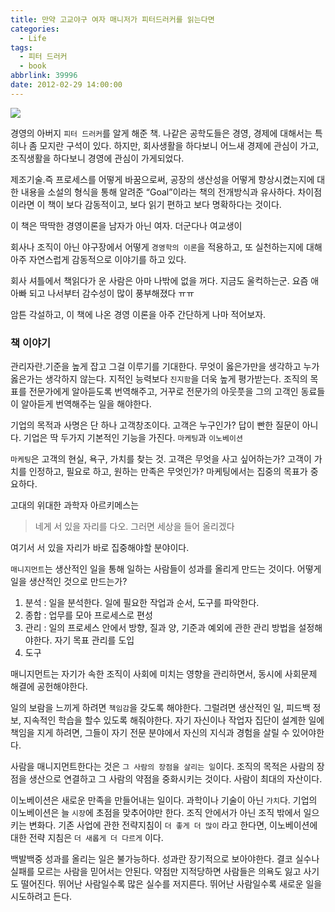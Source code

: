 ```yaml
---
title: 만약 고교야구 여자 매니저가 피터드러커를 읽는다면
categories:
  - Life
tags:
  - 피터 드러커
  - book  
abbrlink: 39996
date: 2012-02-29 14:00:00
---
```

![](book.jpg)

경영의 아버지 `피터 드러커`를 알게 해준 책.
나같은 공학도들은 경영, 경제에 대해서는 특히나 좀 모지란 구석이 있다.
하지만, 회사생활을 하다보니 어느새 경제에 관심이 가고,
조직생활을 하다보니 경영에 관심이 가게되었다.

제조기술.즉 프로세스를 어떻게 바꿈으로써, 공장의 생산성을 어떻게 향상시켰는지에 대한 내용을 소설의 형식을 통해 알려준 “Goal”이라는 책의 전개방식과 유사하다. 차이점이라면 이 책이 보다 감동적이고, 보다 읽기 편하고 보다 명확하다는 것이다.

이 책은 딱딱한 경영이론을
남자가 아닌 여자. 더군다나 여교생이

회사나 조직이 아닌 야구장에서 어떻게 `경영학의 이론`을 적용하고, 또 실천하는지에 대해
아주 자연스럽게 감동적으로 이야기를 하고 있다.

회사 셔틀에서 책읽다가 운 사람은 아마 나밖에 없을 꺼다. 지금도 울컥하는군.
요즘 애아빠 되고 나서부터 감수성이 많이 풍부해졌다 ㅠㅠ

암튼 각설하고,
이 책에 나온 경영 이론을 아주 간단하게 나마 적어보자.

### 책 이야기
관리자란.기준을 높게 잡고 그걸 이루기를 기대한다. 무엇이 옳은가만을 생각하고 누가 옳은가는 생각하지 않는다.
지적인 능력보다 `진지함`을 더욱 높게 평가받는다.
조직의 목표를 전문가에게 알아듣도록 번역해주고, 거꾸로 전문가의 아웃풋을 그의 고객인 동료들이 알아듣게 번역해주는 일을 해야한다.

기업의 목적과 사명은 단 하나 고객창조이다. 고객은 누구인가? 답이 빤한 질문이 아니다.
기업은 딱 두가지 기본적인 기능을 가진다. `마케팅`과 `이노베이션`

`마케팅`은 고객의 현실, 욕구, 가치를 찾는 것.
고객은 무엇을 사고 싶어하는가? 고객이 가치를 인정하고, 필요로 하고, 원하는 만족은 무엇인가?
마케팅에서는 집중의 목표가 중요하다.

고대의 위대한 과학자 아르키메스는

> 네게 서 있을 자리를 다오. 그러면 세상을 들어 올리겠다

여기서 서 있을 자리가 바로 집중해야할 분야이다.

`매니지먼트`는 생산적인 일을 통해 일하는 사람들이 성과를 올리게 만드는 것이다.
어떻게 일을 생산적인 것으로 만드는가?
  1. 분석 : 일을 분석한다. 일에 필요한 작업과 순서, 도구를 파악한다.
  2. 종합 : 업무를 모아 프로세스로 편성
  3. 관리 : 일의 프로세스 안에서 방향, 질과 양, 기준과 예외에 관한 관리 방법을 설정해야한다. 자기 목표 관리를 도입
  4. 도구

매니지먼트는 자기가 속한 조직이 사회에 미치는 영향을 관리하면서, 동시에 사회문제 해결에 공헌해야한다.

일의 보람을 느끼게 하려면 `책임감`을 갖도록 해야한다.
그럴려면 생산적인 일, 피드백 정보, 지속적인 학습을 할수 있도록 해줘야한다.
자기 자신이나 작업자 집단이 설계한 일에 책임을 지게 하려면, 그들이 자기 전문 분야에서 자신의 지식과 경험을 살릴 수 있어야한다.

사람을 매니지먼트한다는 것은 `그 사람의 장점을 살리는 일`이다.
조직의 목적은 사람의 장점을 생산으로 연결하고 그 사람의 약점을 중화시키는 것이다.
사람이 최대의 자산이다.

이노베이션은 새로운 만족을 만들어내는 일이다. 과학이나 기술이 아닌 `가치`다.
기업의 이노베이션은 늘 `시장`에 초점을 맞추어야만 한다. 조직 안에서가 아닌 조직 밖에서 일으키는 변화다.
기존 사업에 관한 전략지침이 `더 좋게 더 많이` 라고 한다면, 이노베이션에 대한 전략 지침은 `더 새롭게 더 다르게` 이다.

백발백중 성과를 올리는 일은 불가능하다. 성과란 장기적으로 보아야한다. 결코 실수나 실패를 모르는 사람을 믿어서는 안된다.
약점만 지적당하면 사람들은 의욕도 잃고 사기도 떨어진다. 뛰어난 사람일수록 많은 실수를 저지른다. 뛰어난 사람일수록 새로운 일을 시도하려고 든다.

